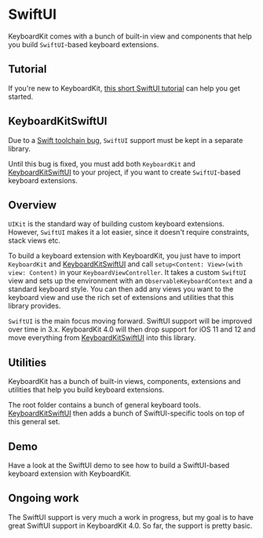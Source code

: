 # SwiftUI

KeyboardKit comes with a bunch of built-in view and components that help you build `SwiftUI`-based keyboard extensions.


## Tutorial

If you're new to KeyboardKit, [this short SwiftUI tutorial][Tutorial] can help you get started.


## KeyboardKitSwiftUI

Due to a [Swift toolchain bug][Bug], `SwiftUI` support must be kept in a separate library. 

Until this bug is fixed, you must add both `KeyboardKit` and [KeyboardKitSwiftUI][KeyboardKitSwiftUI] to your project, if you want to create `SwiftUI`-based keyboard extensions.


## Overview

`UIKit` is the standard way of building custom keyboard extensions.  However, `SwiftUI` makes it a lot easier, since it doesn't require constraints, stack views etc.

To build a keyboard extension with KeyboardKit, you just have to import `KeyboardKit` and [KeyboardKitSwiftUI][KeyboardKitSwiftUI] and call `setup<Content: View>(with view: Content)` in your `KeyboardViewController`. It takes a custom `SwiftUI` view and sets up the environment with an `ObservableKeyboardContext` and a standard keyboard style. You can then add any views you want to the keyboard view and use the rich set of extensions and utilities that this library provides.

`SwiftUI` is the main focus moving forward. SwiftUI support will be improved over time in 3.x. KeyboardKit 4.0 will then drop support for iOS 11 and 12 and move everything from [KeyboardKitSwiftUI][KeyboardKitSwiftUI] into this library.


## Utilities

KeyboardKit has a bunch of built-in views, components, extensions and utilities that help you build keyboard extensions.

The root folder contains a bunch of general keyboard tools. [KeyboardKitSwiftUI][KeyboardKitSwiftUI] then adds a bunch of SwiftUI-specific tools on top of this general set.


## Demo

Have a look at the SwiftUI demo to see how to build a SwiftUI-based keyboard extension with KeyboardKit. 


## Ongoing work

The SwiftUI support is very much a work in progress, but my goal is to have great SwiftUI support in KeyboardKit 4.0. So far, the support is pretty basic.


[Bug]: https://forums.swift.org/t/weak-linking-of-frameworks-with-greater-deployment-targets/26017/24
[KeyboardKitSwiftUI]: https://github.com/danielsaidi/KeyboardKitSwiftUI
[Tutorial]: https://github.com/danielsaidi/KeyboardKit/blob/master/Readmes/SwiftUI-Tutorial.md
[UIKit]: https://github.com/danielsaidi/KeyboardKit/blob/master/Readmes/UIKit.md
